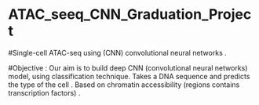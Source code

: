 # ATAC_seeq_CNN_Graduation_Project
#Single-cell ATAC-seq using (CNN) convolutional neural networks .

#Objective :
Our aim is to build deep CNN (convolutional neural networks) model, using classification technique.
Takes a DNA sequence and predicts the type of the cell .
Based on chromatin accessibility (regions contains transcription factors) .

